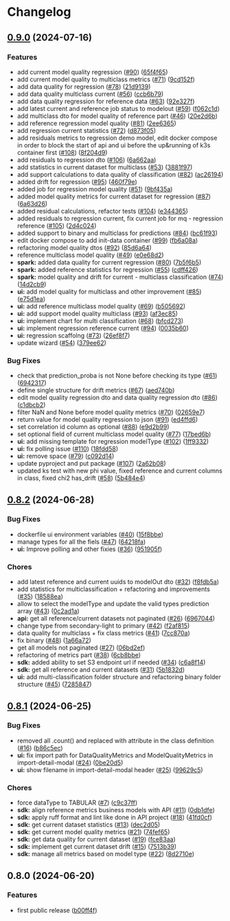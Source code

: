 # Changelog

## [0.9.0](https://github.com/radicalbit/radicalbit-ai-monitoring/compare/v0.8.2...v0.9.0) (2024-07-16)


### Features

* add current model quality regression ([#90](https://github.com/radicalbit/radicalbit-ai-monitoring/issues/90)) ([65f4f65](https://github.com/radicalbit/radicalbit-ai-monitoring/commit/65f4f65a33e989f3363f5d85a9146d52ee2cf27d))
* add current model quality to multiclass metrics ([#71](https://github.com/radicalbit/radicalbit-ai-monitoring/issues/71)) ([9cd152f](https://github.com/radicalbit/radicalbit-ai-monitoring/commit/9cd152f27aa79e826fd1889f1efccb48066e3075))
* add data quality for regression ([#78](https://github.com/radicalbit/radicalbit-ai-monitoring/issues/78)) ([21d9139](https://github.com/radicalbit/radicalbit-ai-monitoring/commit/21d9139528046536af31ead67e54e88e7f358d7f))
* add data quality multiclass current ([#56](https://github.com/radicalbit/radicalbit-ai-monitoring/issues/56)) ([ccb6b79](https://github.com/radicalbit/radicalbit-ai-monitoring/commit/ccb6b79d97a60ff236912add582a58b42c469959))
* add data quality regression for reference data ([#63](https://github.com/radicalbit/radicalbit-ai-monitoring/issues/63)) ([92e327f](https://github.com/radicalbit/radicalbit-ai-monitoring/commit/92e327f00658c9490cd6d74bead0c883e583bd4f))
* add latest current and reference job status to modelout ([#59](https://github.com/radicalbit/radicalbit-ai-monitoring/issues/59)) ([f062c1d](https://github.com/radicalbit/radicalbit-ai-monitoring/commit/f062c1d86ad8ffc6acb4ef171af96ed9257953ff))
* add multiclass dto for model quality of reference part ([#46](https://github.com/radicalbit/radicalbit-ai-monitoring/issues/46)) ([20e2d6b](https://github.com/radicalbit/radicalbit-ai-monitoring/commit/20e2d6b95dba69b2dcd2a99856439a0d778a36ab))
* add reference regression model quality ([#81](https://github.com/radicalbit/radicalbit-ai-monitoring/issues/81)) ([2ee6365](https://github.com/radicalbit/radicalbit-ai-monitoring/commit/2ee636520fa95ae6ccc6f6cd478ffd3e6b02c46f))
* add regression current statistics ([#72](https://github.com/radicalbit/radicalbit-ai-monitoring/issues/72)) ([d873f05](https://github.com/radicalbit/radicalbit-ai-monitoring/commit/d873f058c4bc374bd05c2dd3871908a74f9056d8))
* add residuals metrics to regression demo model, edit docker compose in order to block the start of api and ui before the up&running of k3s container first ([#108](https://github.com/radicalbit/radicalbit-ai-monitoring/issues/108)) ([8f204d9](https://github.com/radicalbit/radicalbit-ai-monitoring/commit/8f204d937f375c048961fd0bad61bcca71b961b0))
* add residuals to regression dto ([#106](https://github.com/radicalbit/radicalbit-ai-monitoring/issues/106)) ([6a662aa](https://github.com/radicalbit/radicalbit-ai-monitoring/commit/6a662aac7d476ddf3a29a1f668fdfd067fcdd6b1))
* add statistics in current dataset for multiclass ([#53](https://github.com/radicalbit/radicalbit-ai-monitoring/issues/53)) ([3881f97](https://github.com/radicalbit/radicalbit-ai-monitoring/commit/3881f97d8e8a46119fe38fb11a877a11f10b9224))
* add support calculations to data quality of classification ([#82](https://github.com/radicalbit/radicalbit-ai-monitoring/issues/82)) ([ac26194](https://github.com/radicalbit/radicalbit-ai-monitoring/commit/ac26194aa9276b8445137c03f0988405f6ab9c20))
* added drift for regression ([#95](https://github.com/radicalbit/radicalbit-ai-monitoring/issues/95)) ([460f79e](https://github.com/radicalbit/radicalbit-ai-monitoring/commit/460f79e18c9dfbe17256e23764aa307c1638bd97))
* added job for regression model quality ([#51](https://github.com/radicalbit/radicalbit-ai-monitoring/issues/51)) ([9bf435a](https://github.com/radicalbit/radicalbit-ai-monitoring/commit/9bf435a377b10b222031bb205a3d7c3694acb83d))
* added model quality metrics for current dataset for regression ([#87](https://github.com/radicalbit/radicalbit-ai-monitoring/issues/87)) ([6a63d26](https://github.com/radicalbit/radicalbit-ai-monitoring/commit/6a63d266f82e6b35ef9c79ba11ad2c10f34f34ea))
* added residual calculations, refactor tests ([#104](https://github.com/radicalbit/radicalbit-ai-monitoring/issues/104)) ([e344365](https://github.com/radicalbit/radicalbit-ai-monitoring/commit/e3443651ad37497d741f8060f5e41543129bb6f7))
* added residuals to regression current, fix current job for mq - regression reference ([#105](https://github.com/radicalbit/radicalbit-ai-monitoring/issues/105)) ([2d4c024](https://github.com/radicalbit/radicalbit-ai-monitoring/commit/2d4c02484cc03b9a336fafe747659efbcebe225d))
* added support to binary and multiclass for predictions ([#84](https://github.com/radicalbit/radicalbit-ai-monitoring/issues/84)) ([bc61f93](https://github.com/radicalbit/radicalbit-ai-monitoring/commit/bc61f934bf69b7108d2f5c5e2c198c406511dc32))
* edit docker compose to add init-data container ([#99](https://github.com/radicalbit/radicalbit-ai-monitoring/issues/99)) ([fb6a08a](https://github.com/radicalbit/radicalbit-ai-monitoring/commit/fb6a08a6277985a4775998d2e487cdefae6941c9))
* refactoring model quality dtos ([#92](https://github.com/radicalbit/radicalbit-ai-monitoring/issues/92)) ([85d6a64](https://github.com/radicalbit/radicalbit-ai-monitoring/commit/85d6a64d1f6a2edc8c1f751f0796617368d66a5d))
* reference multiclass model quality ([#49](https://github.com/radicalbit/radicalbit-ai-monitoring/issues/49)) ([e0e68d2](https://github.com/radicalbit/radicalbit-ai-monitoring/commit/e0e68d27d5a55f7d35756826aea36297e69fa08e))
* **spark:** added data quality for current regression ([#80](https://github.com/radicalbit/radicalbit-ai-monitoring/issues/80)) ([7b5f6b5](https://github.com/radicalbit/radicalbit-ai-monitoring/commit/7b5f6b5ec0dfcc537b77764dbb2b82dbc8e20daa))
* **spark:** added reference statistics for regression ([#55](https://github.com/radicalbit/radicalbit-ai-monitoring/issues/55)) ([cdff426](https://github.com/radicalbit/radicalbit-ai-monitoring/commit/cdff426cab8cfb9be1f827ff864be690e7ec508d))
* **spark:** model quality and drift for current - multiclass classification ([#74](https://github.com/radicalbit/radicalbit-ai-monitoring/issues/74)) ([14d2cb9](https://github.com/radicalbit/radicalbit-ai-monitoring/commit/14d2cb9a62f45299a0fd4cad6ca970acd5feaef2))
* **ui:** add model quality for multiclass and other improvement ([#85](https://github.com/radicalbit/radicalbit-ai-monitoring/issues/85)) ([e75d1ea](https://github.com/radicalbit/radicalbit-ai-monitoring/commit/e75d1ea3659594f563a838e3ba3c8a4956746322))
* **ui:** add reference multiclass model quality ([#69](https://github.com/radicalbit/radicalbit-ai-monitoring/issues/69)) ([b505692](https://github.com/radicalbit/radicalbit-ai-monitoring/commit/b505692afd73ed64acb8355af3685b1f0361de77))
* **ui:** add support model quality multiclass ([#93](https://github.com/radicalbit/radicalbit-ai-monitoring/issues/93)) ([af3ec85](https://github.com/radicalbit/radicalbit-ai-monitoring/commit/af3ec856ca9b9da1255d0f18610b9af0fe649a67))
* **ui:** implement chart for multi classification ([#68](https://github.com/radicalbit/radicalbit-ai-monitoring/issues/68)) ([bfcd273](https://github.com/radicalbit/radicalbit-ai-monitoring/commit/bfcd273e4b32a7e8aceadacab3180e2e9b9a5eff))
* **ui:** implement regression reference current ([#94](https://github.com/radicalbit/radicalbit-ai-monitoring/issues/94)) ([0035b60](https://github.com/radicalbit/radicalbit-ai-monitoring/commit/0035b60558aef9f0c89313bf5451247d11ab8210))
* **ui:** regression scaffolng ([#73](https://github.com/radicalbit/radicalbit-ai-monitoring/issues/73)) ([26ef8f7](https://github.com/radicalbit/radicalbit-ai-monitoring/commit/26ef8f754ec1bd743833e5f5857249177f873e39))
* update wizard ([#54](https://github.com/radicalbit/radicalbit-ai-monitoring/issues/54)) ([379ee62](https://github.com/radicalbit/radicalbit-ai-monitoring/commit/379ee62f41e9a35ca6882df0425ae95c8f37bf02))


### Bug Fixes

* check that prediction_proba is not None before checking its type ([#61](https://github.com/radicalbit/radicalbit-ai-monitoring/issues/61)) ([6942317](https://github.com/radicalbit/radicalbit-ai-monitoring/commit/6942317c58cdeeae17f43925bfc7345288410356))
* define single structure for drift metrics ([#67](https://github.com/radicalbit/radicalbit-ai-monitoring/issues/67)) ([aed740b](https://github.com/radicalbit/radicalbit-ai-monitoring/commit/aed740b0b8f62e1b22bd9d183306b62a1b409205))
* edit model quality regression dto and data quality regression dto ([#86](https://github.com/radicalbit/radicalbit-ai-monitoring/issues/86)) ([c1dbcb2](https://github.com/radicalbit/radicalbit-ai-monitoring/commit/c1dbcb243d6a969dfca665cdf0a0eff110878f57))
* filter NaN and None before model quality metrics ([#70](https://github.com/radicalbit/radicalbit-ai-monitoring/issues/70)) ([02659e7](https://github.com/radicalbit/radicalbit-ai-monitoring/commit/02659e73a6cf719f2f20f30b87d21138d019626b))
* return value for model quality regression to json ([#91](https://github.com/radicalbit/radicalbit-ai-monitoring/issues/91)) ([ed4ffd6](https://github.com/radicalbit/radicalbit-ai-monitoring/commit/ed4ffd6e28deb767aa4adaa7734bfd78f61ed285))
* set correlation id column as optional ([#88](https://github.com/radicalbit/radicalbit-ai-monitoring/issues/88)) ([e9d2b99](https://github.com/radicalbit/radicalbit-ai-monitoring/commit/e9d2b996b0131c93a725e0bb6b5bd98efa70fef5))
* set optional field of current multiclass model quality  ([#77](https://github.com/radicalbit/radicalbit-ai-monitoring/issues/77)) ([17bed6b](https://github.com/radicalbit/radicalbit-ai-monitoring/commit/17bed6b28ff50ca423373076f11a3ae65c3d1b20))
* **ui:** add missing template for regression modelType ([#102](https://github.com/radicalbit/radicalbit-ai-monitoring/issues/102)) ([1ff9332](https://github.com/radicalbit/radicalbit-ai-monitoring/commit/1ff9332406c7c29f43045ea1c17e8884160fb39b))
* **ui:** fix polling issue ([#110](https://github.com/radicalbit/radicalbit-ai-monitoring/issues/110)) ([18fdd58](https://github.com/radicalbit/radicalbit-ai-monitoring/commit/18fdd58345549adf493838b2ddce085086043437))
* **ui:** remove space ([#79](https://github.com/radicalbit/radicalbit-ai-monitoring/issues/79)) ([c092d14](https://github.com/radicalbit/radicalbit-ai-monitoring/commit/c092d14b107702b93a4f2b0fb74f6f6654590ac9))
* update pyproject and put package ([#107](https://github.com/radicalbit/radicalbit-ai-monitoring/issues/107)) ([2a62b08](https://github.com/radicalbit/radicalbit-ai-monitoring/commit/2a62b087ade74bf497cc17620734d38eaaced513))
* updated ks test with new phi value, fixed reference and current columns in class, fixed chi2 has_drift ([#58](https://github.com/radicalbit/radicalbit-ai-monitoring/issues/58)) ([5b484e4](https://github.com/radicalbit/radicalbit-ai-monitoring/commit/5b484e476d5c92ba785d82935b9ba02748173342))

## [0.8.2](https://github.com/radicalbit/radicalbit-ai-monitoring/compare/v0.8.1...v0.8.2) (2024-06-28)

### Bug Fixes

* dockerfile ui environment variables ([#40](https://github.com/radicalbit/radicalbit-ai-monitoring/issues/40)) ([15f8bbe](https://github.com/radicalbit/radicalbit-ai-monitoring/commit/15f8bbe157a0d2ffe77ebdf1f6cc4075fe473da3))
* manage types for all the fiels ([#47](https://github.com/radicalbit/radicalbit-ai-monitoring/issues/47)) ([64218fa](https://github.com/radicalbit/radicalbit-ai-monitoring/commit/64218fa618d626b5ed2acbc9b6a695c969203a65))
* **ui:** Improve polling and other fixies ([#36](https://github.com/radicalbit/radicalbit-ai-monitoring/issues/36)) ([951905f](https://github.com/radicalbit/radicalbit-ai-monitoring/commit/951905fe008651f9afa6f57eeb5462470d764cff))

### Chores

* add latest reference and current uuids to modelOut dto ([#32](https://github.com/radicalbit/radicalbit-ai-monitoring/issues/32)) ([f8fdb5a](https://github.com/radicalbit/radicalbit-ai-monitoring/commit/f8fdb5afcd94ffbf2e2e83d46d9f10b7403b352e))
* add statistics for multiclassification + refactoring and improvements ([#35](https://github.com/radicalbit/radicalbit-ai-monitoring/issues/35)) ([18588ea](https://github.com/radicalbit/radicalbit-ai-monitoring/commit/18588eab6894275c2e29e20a9ea7d5b74b34d142))
* allow to select the modelType and update the valid types prediction array ([#43](https://github.com/radicalbit/radicalbit-ai-monitoring/issues/43)) ([0c2ad1a](https://github.com/radicalbit/radicalbit-ai-monitoring/commit/0c2ad1ae860a17290f0c96c18b132e1cf977a61c))
* **api:** get all reference/current datasets not paginated ([#26](https://github.com/radicalbit/radicalbit-ai-monitoring/issues/26)) ([6967044](https://github.com/radicalbit/radicalbit-ai-monitoring/commit/696704485683f081436818cf52aed117c1ec81d7))
* change type from secondary-light to primary ([#42](https://github.com/radicalbit/radicalbit-ai-monitoring/issues/42)) ([f2af815](https://github.com/radicalbit/radicalbit-ai-monitoring/commit/f2af8153c30cbd8491cd94414cddc8ab72d759b1))
* data quality for multiclass + fix class metrics ([#41](https://github.com/radicalbit/radicalbit-ai-monitoring/issues/41)) ([7cc870a](https://github.com/radicalbit/radicalbit-ai-monitoring/commit/7cc870ad0afad5581065128d91ee5241e7a71002))
* fix binary ([#48](https://github.com/radicalbit/radicalbit-ai-monitoring/issues/48)) ([1a66a72](https://github.com/radicalbit/radicalbit-ai-monitoring/commit/1a66a721e30e26526324b95e257ead5df24aa1cf))
* get all models not paginated ([#27](https://github.com/radicalbit/radicalbit-ai-monitoring/issues/27)) ([06bd2ef](https://github.com/radicalbit/radicalbit-ai-monitoring/commit/06bd2ef7cb63a362e8f9091fee439794cbdde8d0))
* refactoring of metrics part ([#38](https://github.com/radicalbit/radicalbit-ai-monitoring/issues/38)) ([6cb8bbe](https://github.com/radicalbit/radicalbit-ai-monitoring/commit/6cb8bbef4cbfcfa588c34fe4636d2d1c4b64934d))
* **sdk:** added ability to set S3 endpoint url if needed ([#34](https://github.com/radicalbit/radicalbit-ai-monitoring/issues/34)) ([c6a8f14](https://github.com/radicalbit/radicalbit-ai-monitoring/commit/c6a8f1406c928de70bb1192329d62a7dc3f784e6))
* **sdk:** get all reference and current datasets ([#31](https://github.com/radicalbit/radicalbit-ai-monitoring/issues/31)) ([5b1832d](https://github.com/radicalbit/radicalbit-ai-monitoring/commit/5b1832d1b7558cc94ae29d58f0a93cb62f0949bb))
* **ui:** add multi-classification folder structure and refactoring binary folder structure ([#45](https://github.com/radicalbit/radicalbit-ai-monitoring/issues/45)) ([7285847](https://github.com/radicalbit/radicalbit-ai-monitoring/commit/7285847458d5b292b1d15c463720a809b73d46b9))


## [0.8.1](https://github.com/radicalbit/radicalbit-ai-monitoring/compare/v0.8.0...v0.8.1) (2024-06-25)

### Bug Fixes

* removed all .count() and replaced with attribute in the class definition ([#16](https://github.com/radicalbit/radicalbit-ai-monitoring/issues/16)) ([b86c5ec](https://github.com/radicalbit/radicalbit-ai-monitoring/commit/b86c5ecd7ce1e828f3e32079ba96e7bf68abd510))
* **ui:** fix import path for DataQualityMetrics and ModelQualityMetrics in import-detail-modal ([#24](https://github.com/radicalbit/radicalbit-ai-monitoring/issues/24)) ([0be20d5](https://github.com/radicalbit/radicalbit-ai-monitoring/commit/0be20d579a4e29cea8c370018cf0b4fdc1cccd14))
* **ui:** show filename in import-detail-modal header ([#25](https://github.com/radicalbit/radicalbit-ai-monitoring/issues/25)) ([99629c5](https://github.com/radicalbit/radicalbit-ai-monitoring/commit/99629c5b28d55f82c431829a71133b0041599617))

### Chores

* force dataType to TABULAR ([#7](https://github.com/radicalbit/radicalbit-ai-monitoring/issues/7)) ([c9c37ff](https://github.com/radicalbit/radicalbit-ai-monitoring/commit/c9c37ff8a78f1dfbb72aee1b8831928cb66cc1dc))
* **sdk:** align reference metrics business models with API ([#11](https://github.com/radicalbit/radicalbit-ai-monitoring/issues/11)) ([0db1dfe](https://github.com/radicalbit/radicalbit-ai-monitoring/commit/0db1dfe365adb7a1973b6302359bc18c158bf720))
* **sdk:** apply ruff format and lint like done in API project ([#18](https://github.com/radicalbit/radicalbit-ai-monitoring/issues/18)) ([41fd0cf](https://github.com/radicalbit/radicalbit-ai-monitoring/commit/41fd0cf440ab09c51908dc060792063fcc093557))
* **sdk:** get current dataset statistics ([#13](https://github.com/radicalbit/radicalbit-ai-monitoring/issues/13)) ([dec2d05](https://github.com/radicalbit/radicalbit-ai-monitoring/commit/dec2d05c08a9249e5c6e2e39cad2b6212f05f115))
* **sdk:** get current model quality metrics ([#21](https://github.com/radicalbit/radicalbit-ai-monitoring/issues/21)) ([74fef65](https://github.com/radicalbit/radicalbit-ai-monitoring/commit/74fef65bc4a43a0a0f5a4b8d43693ad7dc02a8d0))
* **sdk:** get data quality for current dataset ([#19](https://github.com/radicalbit/radicalbit-ai-monitoring/issues/19)) ([fce83aa](https://github.com/radicalbit/radicalbit-ai-monitoring/commit/fce83aa76d9c5d3a99e1e6720dbd2bd4dc1a243a))
* **sdk:** implement get current dataset drift ([#15](https://github.com/radicalbit/radicalbit-ai-monitoring/issues/15)) ([7513b39](https://github.com/radicalbit/radicalbit-ai-monitoring/commit/7513b39aed144d6c14cf60aaeabdffae1fa8b3f0))
* **sdk:** manage all metrics based on model type ([#22](https://github.com/radicalbit/radicalbit-ai-monitoring/issues/22)) ([8d2710e](https://github.com/radicalbit/radicalbit-ai-monitoring/commit/8d2710ef8040ba65d46615eb971940bd2d05d94d))

## 0.8.0 (2024-06-20)

### Features

* first public release ([b00ff4f](https://github.com/radicalbit/radicalbit-ai-monitoring/commit/b00ff4f0de8fc07b0f55ab54b4b288c1f386378d))
